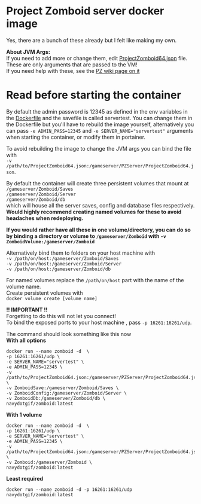 # Project Zomboid server docker image

Yes, there are a bunch of these already but I felt like making my own.

**About JVM Args:**   
If you need to add more or change them, edit [ProjectZomboid64.json](./ProjectZomboid64.json) file. These are only arguments that are passed to the VM!  
If you need help with these, see the [PZ wiki page on it](https://pzwiki.net/wiki/Startup_parameters)  

# Read before starting the container  
By default the admin password is 12345 as defined in the env variables in the [Dockerfile](./Dockerfile) and the savefile is called servertest. You can change them in the Dockerfile but you'll have to rebuild the image yourself, alternatively you can pass `-e ADMIN_PASS=12345` and `-e SERVER_NAME="servertest"` arguments when starting the container, or modify them in portainer.  

To avoid rebuilding the image to change the JVM args you can bind the file with  
`-v /path/to/ProjectZomboid64.json:/gameserver/PZServer/ProjectZomboid64.json`.  

By default the container will create three persistent volumes that mount at  
`/gameserver/Zomboid/Saves`  
`/gameserver/Zomboid/Server`  
`/gameserver/Zomboid/db`  
which will house all the server saves, config and database files respectively.  
**Would highly recommend creating named volumes for these to avoid headaches when redeploying.**  

**If you would rather have all these in one volume/directory, you can do so by binding a directory or volume to `/gameserver/Zomboid` with `-v ZomboidVolume:/gameserver/Zomboid`**

Alternatively bind them to folders on your host machine with  
`-v /path/on/host:/gameserver/Zomboid/Saves`  
`-v /path/on/host:/gameserver/Zomboid/Server`  
`-v /path/on/host:/gameserver/Zomboid/db`  

For named volumes replace the `/path/on/host` part with the name of the volume name.  
Create persistent volumes with  
`docker volume create [volume name]`  

**!! IMPORTANT !!**  
Forgetting to do this will not let you connect!  
To bind the exposed ports to your host machine , pass `-p 16261:16261/udp`.

The command should look something like this now  
**With all options**
```
docker run --name zomboid -d  \
-p 16261:16261/udp \
-e SERVER_NAME="servertest" \
-e ADMIN_PASS=12345 \
-v /path/to/ProjectZomboid64.json:/gameserver/PZServer/ProjectZomboid64.json \
-v ZomboidSave:/gameserver/Zomboid/Saves \
-v ZomboidConfig:/gameserver/Zomboid/Server \
-v ZomboidDb:/gameserver/Zomboid/db \
navydotgif/zomboid:latest
```
**With 1 volume**
```
docker run --name zomboid -d  \
-p 16261:16261/udp \
-e SERVER_NAME="servertest" \
-e ADMIN_PASS=12345 \
-v /path/to/ProjectZomboid64.json:/gameserver/PZServer/ProjectZomboid64.json \
-v Zomboid:/gameserver/Zomboid \
navydotgif/zomboid:latest
```
**Least required**
```
docker run --name zomboid -d -p 16261:16261/udp navydotgif/zomboid:latest
```